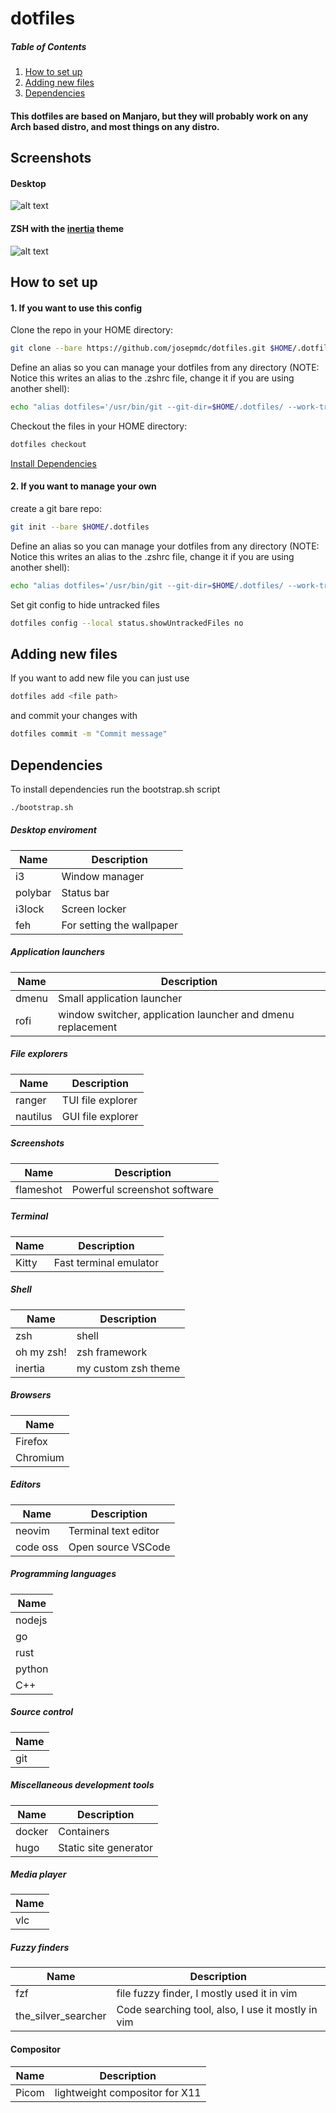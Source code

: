# dotfiles

##### Table of Contents  
1. [How to set up](#setup)  
2. [Adding new files](#adding_files)  
3. [Dependencies](#dependencies)

#### This dotfiles are based on Manjaro, but they will probably work on any Arch based distro, and most things on any distro.

## Screenshots

#### Desktop
![alt text](https://github.com/josepmdc/dotfiles/blob/master/screenshots/result.png?raw=true)

#### ZSH with the [inertia](https://github.com/josepmdc/inertia) theme
![alt text](https://github.com/josepmdc/dotfiles/blob/master/screenshots/shell.png?raw=true)

<a name="setup"/>

## How to set up

#### 1. If you want to use this config
Clone the repo in your HOME directory:
```bash
git clone --bare https://github.com/josepmdc/dotfiles.git $HOME/.dotfiles
```

Define an alias so you can manage your dotfiles from any directory (NOTE: Notice this writes an alias to the .zshrc file, change it if you are using another shell):
```bash
echo "alias dotfiles='/usr/bin/git --git-dir=$HOME/.dotfiles/ --work-tree=$HOME'" >> $HOME/.zshrc
```

Checkout the files in your HOME directory:
```bash
dotfiles checkout
```
[Install Dependencies](#dependencies)

#### 2. If you want to manage your own

create a git bare repo:
```bash
git init --bare $HOME/.dotfiles
```

Define an alias so you can manage your dotfiles from any directory (NOTE: Notice this writes an alias to the .zshrc file, change it if you are using another shell):
```bash
echo "alias dotfiles='/usr/bin/git --git-dir=$HOME/.dotfiles/ --work-tree=$HOME'" >> $HOME/.zshrc
```

Set git config to hide untracked files
```bash
dotfiles config --local status.showUntrackedFiles no
```

<a name="adding_files"/>

## Adding new files

If you want to add new file you can just use
```bash
dotfiles add <file path>
```
and commit your changes with 
```bash
dotfiles commit -m "Commit message"
```

<a name="dependencies"/>

## Dependencies

To install dependencies run the bootstrap.sh script
```bash
./bootstrap.sh
```

##### Desktop enviroment
| Name | Description |
|------|-------------|
| i3   | Window manager |
| polybar | Status bar  |
| i3lock | Screen locker |
| feh | For setting the wallpaper |

##### Application launchers
| Name | Description |
|------|-------------|
| dmenu | Small application launcher  | 
| rofi  | window switcher, application launcher and dmenu replacement |

##### File explorers
| Name | Description |
|------|-------------|
| ranger | TUI file explorer |
| nautilus| GUI file explorer |

##### Screenshots
| Name | Description |
|------|-------------|
| flameshot | Powerful screenshot software |

##### Terminal
| Name | Description |
|------|-------------|
| Kitty | Fast terminal emulator | 

##### Shell
| Name | Description |
|------|-------------|
| zsh  |  shell |
| oh my zsh! | zsh framework |
| inertia | my custom zsh theme |

##### Browsers
| Name |
|------|
| Firefox |
| Chromium |

##### Editors
| Name | Description |
|------|-------------|
| neovim | Terminal text editor |
| code oss | Open source VSCode |

##### Programming languages
| Name |
|------|
| nodejs |
| go |
| rust |
| python |
| C++ |

##### Source control
| Name |
|------|
| git | 

##### Miscellaneous development tools
| Name | Description |
|------|-------------|
| docker | Containers |
| hugo | Static site generator |

##### Media player
| Name |
|------|
| vlc |

##### Fuzzy finders
| Name | Description |
|------|-------------|
| fzf | file fuzzy finder, I mostly used it in vim |
| the_silver_searcher | Code searching tool, also, I use it mostly in vim |

#### Compositor
| Name | Description |
|-------|------------|
| Picom | lightweight compositor for X11 |

